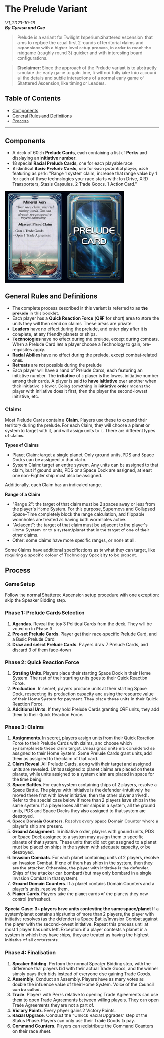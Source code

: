 # The Prelude Variant
*V1_2023-10-16*  
***By Cyrusa and Cue***  

> Prelude is a variant for Twilight Imperium:Shattered Ascension, that aims to replace the usual first 2 rounds of territorial claims and expansions with a higher level setup process, in order to reach the midgame (roughly round 3) quicker and with interesting board configurations.

> **Disclaimer:** Since the approach of the Prelude variant is to abstractly simulate the early game to gain time, it will not fully take into account all the details and subtle interactions of a normal early game of Shattered Ascension, like timing or Leaders.

## Table of Contents

- [Components](#components)
- [General Rules and Definitions](#general-rules-and-definitions)
- [Process](#process)

-----

## Components

- A deck of 60ish **Prelude Cards**, each containing a list of **Perks** and displaying an **initiative number**.
- 18 special **Racial Prelude Cards**, one for each playable race
- 8 identical **Basic Prelude Cards**, one for each potential player, each featuring as perk: "Range 1 system claim, increase that range value by 1 for each of these technologies your race starts with: Ion Drive, XRD Transporters, Stasis Capsules. 2 Trade Goods. 1 Action Card."

<p class="aligncenter">
	<img src="./Images/PreludeTestCard.jpg" height="300"/>
</p>

## General Rules and Definitions
- The complete process described in this variant is referred to as **the prelude** in this booklet.
- Each player has a **Quick Reaction Force** (**QRF** for short) area to store the units they will then send on claims. These areas are private.
- **Leaders** have no effect during the prelude, and enter play after it is complete, at any friendly planets or ships.
- **Technologies** have no effect during the prelude, except during combats. When a Prelude Card lets a player choose a Technology to gain, pre-requisites apply.
- **Racial Abilies** have no effect during the prelude, except combat-related ones.
- **Retreats** are not possible during the prelude.
- Each player will have a hand of Prelude Cards, each featuring an initiative number. The **initiative** of a player is the lowest initiative number among their cards. A player is said to **have initiative** over another when their initiative is lower. Doing something in **initiative order** means the player with initiative does it first, then the player the second-lowest initiative, etc.

### Claims
Most Prelude Cards contain a **Claim**. Players use these to expand their territory during the prelude. For each Claim, they will choose a planet or system to target with it, and will assign units to it. There are different types of claims.

**Types of Claims**
- Planet Claim: target a single planet. Only ground units, PDS and Space Docks can be assigned to that claim.
- System Claim: target an entire system. Any units can be assigned to that claim, but if ground units, PDS or a Space Dock are assigned, at least one non-Fighter ship must also be assigned.

Additionally, each Claim has an indicated range.

**Range of a Claim**
- "Range 2": the target of that claim must be 2 spaces away or less from the player's Home System. For this purpose, Supernova and Collapsed Space-Time completely block the range calculation, and flippable wormholes are treated as having both wormholes active.
- "Adjacent": the target of that claim must be adjacent to the player's Home System, or to a system/planet that is the target of one of their other claims.
- Other: some claims have more specific ranges, or none at all.

Some Claims have additional specifications as to what they can target, like requiring a specific colour of Technology Specialty to be present.

## Process

### Game Setup
Follow the normal Shattered Ascension setup procedure with one exception: skip the Speaker Bidding step.

### Phase 1: Prelude Cards Selection

1. **Agendas**. Reveal the top 3 Political Cards from the deck. They will be voted on in Phase 3
2. **Pre-set Prelude Cards**. Player get their race-specific Prelude Card, and a Basic Prelude Card
3. **Draw and select Prelude Cards**. Players draw 7 Prelude Cards, and discard 3 of them face-down

### Phase 2: Quick Reaction Force

1. **Strating Units**. Players place their starting Space Dock in their Home System. The rest of their starting units goes to their Quick Reaction Force.
2. **Production**. In secret, players produce units at their starting Space Dock, respecting its production capacity and using the resource value of their Home System for payment. They place these units in their Quick Reaction Force.
3. **Additional Units**. If they hold Prelude Cards granting QRF units, they add them to their Quick Reaction Force.

### Phase 3: Claims

1. **Assignments**. In secret, players assign units from their Quick Reaction Force to their Prelude Cards with claims, and choose which system/planets these claim target. Unassigned units are considered as assigned to their Home System. Some Prelude Cards grant units, add them as assigned to the claim of that card.
2. **Claim Reveal**. All Prelude Cards, along with their target and assigned units are revealed. Units assigned to planet claims are placed on these planets, while units assigned to a system claim are placed in space for the time being
3. **Space Battles**. For each system containing ships of 2 players, resolve a Space Battle. The player with initiative is the defender (intuitively, he moved there first with lower initiative, then the other player arrived). Refer to the special case below if more than 2 players have ships in the same system. If a player loses all their ships in a system, all the ground units, PDS and Space Docks they also assigned to that system are destroyed.
4. **Space Domain Counters**. Resolve every space Domain Counter where a player's ship are present.
5. **Ground Assignment**. In initiative order, players with ground units, PDS or Space Dock assigned to a system may assign them to specific planets of that system. These units that did not get assigned to a planet must be placed on ships in the system with adequate capacity, or be destroyed.
6. **Invasion Combats**. For each planet containing units of 2 players, resolve an Invasion Combat. If one of them has ships in the system, then they are the attacker. Otherwise, the player with initiative is the defender. Ships of the attacker can bombard (but may only bombard in a single Invasion Combat in that system).
7. **Ground Domain Counters**. If a planet contains Domain Counters and a player's units, resolve them.
8. **Planet Cards**. Players take the planet cards of the planets they now control (refreshed).

**Special Case: 3+ players have units contesting the same space/planet**
If a system/planet contains ships/units of more than 2 players, the player with initiative resolves (as the defender) a Space Battle/Invasion Combat against the player with the second-lowest initiative. Repeat this process until at most 1 player has units left. Exception: if a player contests a planet in a system in which they have ships, they are treated as having the highest initiative of all contestants.

### Phase 4: Finalisation
1. **Speaker Bidding**. Perform the normal Speaker Bidding step, with the difference that players bid with their actual Trade Goods, and the winner simply pays their bids instead of everyone else gaining Trade Goods.
2. **Assembly**. Conduct an Assembly. Players have as many votes as double the influence value of their Home System. Voice of the Council can be called.
3. **Trade**. Players with Perks relative to opening Trade Agreements can use them to open Trade Agreements between willing players. They can open Trade Agreements they are not a part of.
4. **Victory Points**. Every player gains 2 Victory Points.
5. **Racial Upgrade**. Conduct the "Unlock Racial Upgrades" step of the Status Phase. Players can only use their Trade Goods to pay.
6. **Command Counters**. Players can redistribute the Command Counters on their race sheet.

<!-- <details>
	<summary>TODO</summary>
Something important missing?
</details> -->